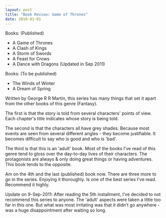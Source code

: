 ```yaml
---
layout: post
title: "Book Review: Game of Thrones"
date: 2010-01-01
---
```

Books: (Published)

* A Game of Thrones
* A Clash of Kings
* A Storm of Swords
* A Feast for Crows
* A Dance with Dragons (Updated in Sep 2011)

Books: (To be published)
* The Winds of Winter
* A Dream of Spring

Written by George R R Martin, this series has many things that set it apart from the other books of this genre (Fantasy).

The first is that the story is told from several characters' points of view. Each chapter's title indicates whose story is being told. 

The second is that the characters all have grey shades. Because most events are seen from several different angles - they become justifiable. It becomes difficult to say who is good and who is 'bad'. 

The third is that this is an 'adult' book. Most of the books I've read of this genre tend to gloss over the day-to-day lives of their characters. The protagonists are always & only doing great things or having adventures. This book tends to the opposite. 

Am on the 4th and the last (published) book now. There are three more to go in the series. Enjoying it thoroughly. Is one of the best series I've read. Recommend it highly.

Update on 9-Sep-2011: After reading the 5th installment, I've decided to not recommend this series to anyone. The 'adult' aspects were taken a little too far in this one. But what was most irritating was that it didn't go anywhere - was a huge disappointment after waiting so long.
